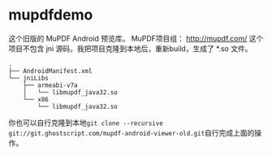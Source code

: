 # mupdfdemo
这个旧版的 MuPDF Android 预览库。
MuPDF项目组： http://mupdf.com/
这个项目不包含 jni 源码，我把项目克隆到本地后，重新build，生成了 *.so 文件。
```
.
├── AndroidManifest.xml
└── jniLibs
    ├── armeabi-v7a
    │   └── libmupdf_java32.so
    └── x86
        └── libmupdf_java32.so
```
你也可以自行克隆到本地`git clone --recursive git://git.ghostscript.com/mupdf-android-viewer-old.git`自行完成上面的操作。
